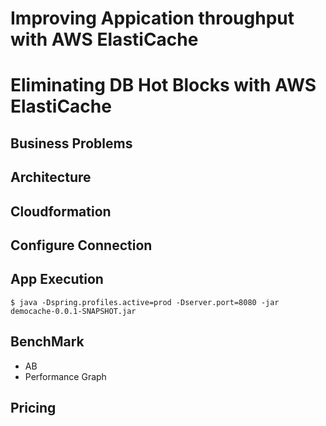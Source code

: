 
# Improving Appication throughput with AWS ElastiCache #
# Eliminating DB Hot Blocks with AWS ElastiCache #

## Business Problems ##


## Architecture ##


## Cloudformation ##


## Configure Connection ##



## App Execution ##

```
$ java -Dspring.profiles.active=prod -Dserver.port=8080 -jar democache-0.0.1-SNAPSHOT.jar

```


## BenchMark ##

- AB
- Performance Graph

## Pricing ##
